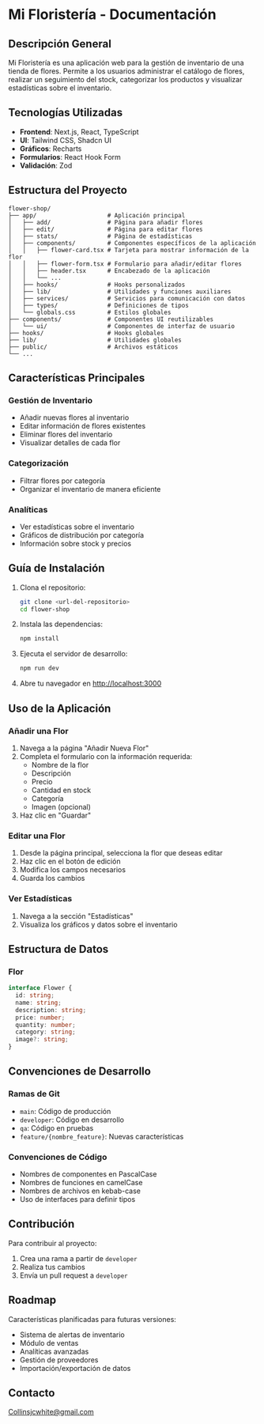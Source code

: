 # Mi Floristería - Documentación

## Descripción General

Mi Floristería es una aplicación web para la gestión de inventario de una tienda de flores. Permite a los usuarios administrar el catálogo de flores, realizar un seguimiento del stock, categorizar los productos y visualizar estadísticas sobre el inventario.

## Tecnologías Utilizadas

- **Frontend**: Next.js, React, TypeScript
- **UI**: Tailwind CSS, Shadcn UI
- **Gráficos**: Recharts
- **Formularios**: React Hook Form
- **Validación**: Zod

## Estructura del Proyecto

```
flower-shop/
├── app/                    # Aplicación principal
│   ├── add/                # Página para añadir flores
│   ├── edit/               # Página para editar flores
│   ├── stats/              # Página de estadísticas
│   ├── components/         # Componentes específicos de la aplicación
│   │   ├── flower-card.tsx # Tarjeta para mostrar información de la flor
│   │   ├── flower-form.tsx # Formulario para añadir/editar flores
│   │   ├── header.tsx      # Encabezado de la aplicación
│   │   └── ...
│   ├── hooks/              # Hooks personalizados
│   ├── lib/                # Utilidades y funciones auxiliares
│   ├── services/           # Servicios para comunicación con datos
│   ├── types/              # Definiciones de tipos
│   └── globals.css         # Estilos globales
├── components/             # Componentes UI reutilizables
│   └── ui/                 # Componentes de interfaz de usuario
├── hooks/                  # Hooks globales
├── lib/                    # Utilidades globales
├── public/                 # Archivos estáticos
└── ...
```

## Características Principales

### Gestión de Inventario
- Añadir nuevas flores al inventario
- Editar información de flores existentes
- Eliminar flores del inventario
- Visualizar detalles de cada flor

### Categorización
- Filtrar flores por categoría
- Organizar el inventario de manera eficiente

### Analíticas
- Ver estadísticas sobre el inventario
- Gráficos de distribución por categoría
- Información sobre stock y precios

## Guía de Instalación

1. Clona el repositorio:
   ```bash
   git clone <url-del-repositorio>
   cd flower-shop
   ```

2. Instala las dependencias:
   ```bash
   npm install
   ```

3. Ejecuta el servidor de desarrollo:
   ```bash
   npm run dev
   ```

4. Abre tu navegador en [http://localhost:3000](http://localhost:3000)

## Uso de la Aplicación

### Añadir una Flor

1. Navega a la página "Añadir Nueva Flor"
2. Completa el formulario con la información requerida:
   - Nombre de la flor
   - Descripción
   - Precio
   - Cantidad en stock
   - Categoría
   - Imagen (opcional)
3. Haz clic en "Guardar"

### Editar una Flor

1. Desde la página principal, selecciona la flor que deseas editar
2. Haz clic en el botón de edición
3. Modifica los campos necesarios
4. Guarda los cambios

### Ver Estadísticas

1. Navega a la sección "Estadísticas"
2. Visualiza los gráficos y datos sobre el inventario

## Estructura de Datos

### Flor
```typescript
interface Flower {
  id: string;
  name: string;
  description: string;
  price: number;
  quantity: number;
  category: string;
  image?: string;
}
```

## Convenciones de Desarrollo

### Ramas de Git
- `main`: Código de producción
- `developer`: Código en desarrollo
- `qa`: Código en pruebas
- `feature/{nombre_feature}`: Nuevas características

### Convenciones de Código
- Nombres de componentes en PascalCase
- Nombres de funciones en camelCase
- Nombres de archivos en kebab-case
- Uso de interfaces para definir tipos

## Contribución

Para contribuir al proyecto:
1. Crea una rama a partir de `developer`
2. Realiza tus cambios
3. Envía un pull request a `developer`

## Roadmap

Características planificadas para futuras versiones:
- Sistema de alertas de inventario
- Módulo de ventas
- Analíticas avanzadas
- Gestión de proveedores
- Importación/exportación de datos


## Contacto

Collinsjcwhite@gmail.com
```


